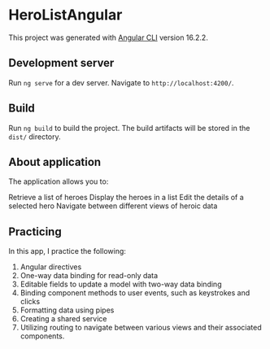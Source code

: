 # HeroListAngular

This project was generated with [Angular CLI](https://github.com/angular/angular-cli) version 16.2.2.

## Development server

Run `ng serve` for a dev server. Navigate to `http://localhost:4200/`. 

## Build

Run `ng build` to build the project. The build artifacts will be stored in the `dist/` directory.

## About application

The application allows you to:

Retrieve a list of heroes
Display the heroes in a list
Edit the details of a selected hero
Navigate between different views of heroic data

## Practicing 


In this app, I practice the following:

1. Angular directives
2. One-way data binding for read-only data
3. Editable fields to update a model with two-way data binding
4. Binding component methods to user events, such as keystrokes and clicks
5. Formatting data using pipes
6. Creating a shared service
7. Utilizing routing to navigate between various views and their associated components.